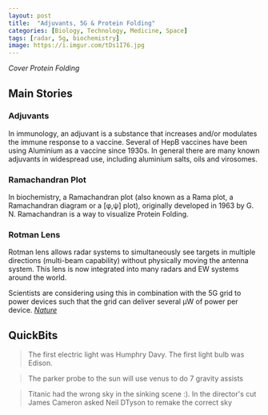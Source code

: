 ```yaml
---
layout: post
title:  "Adjuvants, 5G & Protein Folding"
categories: [Biology, Technology, Medicine, Space]
tags: [radar, 5g, biochemistry]
image: https://i.imgur.com/tDs1I76.jpg
---
```


*Cover Protein Folding*

## Main Stories
### Adjuvants
In immunology, an adjuvant is a substance that increases and/or modulates the immune response to a vaccine. Several of HepB vaccines have been using Aluminium as a vaccine since 1930s. In general there are many known adjuvants in widespread use, including aluminium salts, oils and virosomes.

### Ramachandran Plot
In biochemistry, a Ramachandran plot (also known as a Rama plot, a Ramachandran diagram or a [φ,ψ] plot), originally developed in 1963 by G. N. Ramachandran is a way to visualize Protein Folding.

### Rotman Lens
Rotman lens allows radar systems to simultaneously see targets in multiple directions (multi-beam capability) without physically moving the antenna system. This lens is now integrated into many radars and EW systems around the world.

Scientists are considering using this in combination with the 5G grid to power devices such that the grid can deliver several µW of power per device. [*Nature*](https://www.nature.com/articles/s41598-020-79500-x)


## QuickBits
> The first electric light was Humphry Davy. The first light bulb was Edison.

> The parker probe to the sun will use venus to do 7 gravity assists

>Titanic had the wrong sky in the sinking scene :\). In the director's cut James Cameron asked Neil DTyson to remake the correct sky